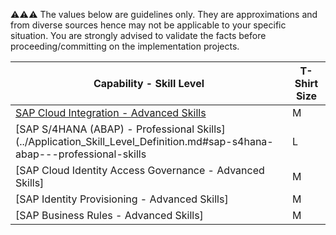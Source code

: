 :warning::warning::warning:  The values below are guidelines only. They are approximations and from diverse sources hence may not be applicable to your specific situation. You are strongly advised to validate the facts before proceeding/committing on the implementation projects.

Capability - Skill Level | T-Shirt Size
--- | ---
[SAP Cloud Integration - Advanced Skills](../Application_Skill_Level_Definition.md#cloud-integration---advanced-skills) | M
[SAP S/4HANA (ABAP) - Professional Skills](../Application_Skill_Level_Definition.md#sap-s4hana-abap---professional-skills | L
[SAP Cloud Identity Access Governance - Advanced Skills] | M
[SAP Identity Provisioning - Advanced Skills] | M
[SAP Business Rules - Advanced Skills] | M
